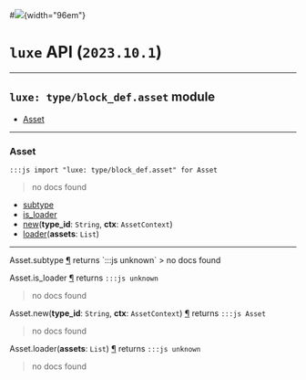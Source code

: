 #![](../../images/luxe-dark.svg){width="96em"}

# `luxe` API (`2023.10.1`)  


---

## `luxe: type/block_def.asset` module

- [Asset](#asset)   

---

### Asset
`:::js import "luxe: type/block_def.asset" for Asset`
> no docs found

- [subtype](#Asset.subtype)
- [is_loader](#Asset.is_loader)
- [new](#Asset.new+2)(**type_id**: `String`, **ctx**: `AssetContext`)
- [loader](#Asset.loader)(**assets**: `List`)

<hr/>
<endpoint module="luxe: type/block_def.asset" class="Asset" signature="subtype"></endpoint>
<signature id="Asset.subtype">Asset.subtype
<a class="headerlink" href="#Asset.subtype" title="Permanent link">¶</a></signature>
<span class='api_ret'>returns</span> `:::js unknown`
> no docs found   

<endpoint module="luxe: type/block_def.asset" class="Asset" signature="is_loader"></endpoint>
<signature id="Asset.is_loader">Asset.is_loader
<a class="headerlink" href="#Asset.is_loader" title="Permanent link">¶</a></signature>
<span class='api_ret'>returns</span> `:::js unknown`
> no docs found   

<endpoint module="luxe: type/block_def.asset" class="Asset" signature="new(type_id : String, ctx : AssetContext)"></endpoint>
<signature id="Asset.new+2">Asset.new(**type_id**: `String`, **ctx**: `AssetContext`)
<a class="headerlink" href="#Asset.new+2" title="Permanent link">¶</a></signature>
<span class='api_ret'>returns</span> `:::js Asset`
> no docs found   

<endpoint module="luxe: type/block_def.asset" class="Asset" signature="loader(assets : List)"></endpoint>
<signature id="Asset.loader">Asset.loader(**assets**: `List`)
<a class="headerlink" href="#Asset.loader" title="Permanent link">¶</a></signature>
<span class='api_ret'>returns</span> `:::js unknown`
> no docs found   

